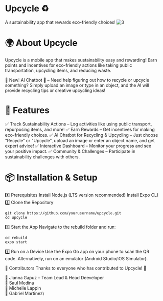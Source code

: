 # Upcycle ♻️
A sustainability app that rewards eco-friendly choices!
![3](https://github.com/user-attachments/assets/566f41fc-79a2-45ab-8e62-2be873c014fc)


# 🌍 About Upcycle
Upcycle is a mobile app that makes sustainability easy and rewarding! Earn points and incentives for eco-friendly actions like taking public transportation, upcycling items, and reducing waste.

🔹 New! AI Chatbot 🤖 – Need help figuring out how to recycle or upcycle something? Simply upload an image or type in an object, and the AI will provide recycling tips or creative upcycling ideas!

# 🚀 Features
✅ Track Sustainability Actions – Log activities like using public transport, repurposing items, and more!
✅ Earn Rewards – Get incentives for making eco-friendly choices.
✅ AI Chatbot for Recycling & Upcycling – Just choose "Recycle" or "Upcycle", upload an image or enter an object name, and get expert advice!
✅ Interactive Dashboard – Monitor your progress and see your positive impact.
✅ Community & Challenges – Participate in sustainability challenges with others.

# 📦 Installation & Setup
1️⃣ Prerequisites
Install Node.js (LTS version recommended)
Install Expo CLI
2️⃣ Clone the Repository
```
git clone https://github.com/yourusername/upcycle.git
cd upcycle
```
3️⃣ Start the App
Navigate to the rebuild folder and run:
```
cd rebuild
expo start
```
4️⃣ Run on a Device
Use the Expo Go app on your phone to scan the QR code.
Alternatively, run on an emulator (Android Studio/iOS Simulator).

👥 Contributors
Thanks to everyone who has contributed to Upcycle! 🎉

👤 Jianna Gapuz – Team Lead & Head Deeveloper\
👤 Saul Medina\
👤 Michelle Lappin\
👤 Gabriel Martinez\
